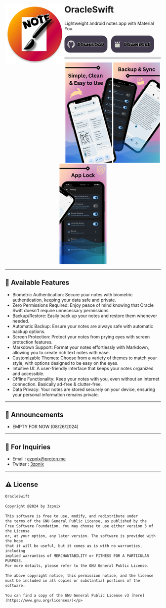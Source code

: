

<div align="left">
<img width="192" height="192" src="app/src/main/res/mipmap-xxxhdpi/ic_launcher_round.webp" align="left" alt="" > 

# OracleSwift
Lightweight android notes app with Material You.

[<img src=".github/github.png" alt="Get it on GitHub" height="55">](https://github.com/Kin69/EasyNotes/releases/latest) &nbsp; 
[<img src=".github/fdroid.png" alt="Get it on F-Droid" height="55">](https://f-droid.org/packages/com.kin.easynotes/) &nbsp;

---

</div>
<div align="left">

<div align="center">
    <img src="metadata/en-US/images/phoneScreenshots/1.png" width="30%"  alt=""/>
    <img src="metadata/en-US/images/phoneScreenshots/2.png" width="30%"  alt=""/>
    <img src="metadata/en-US/images/phoneScreenshots/3.png" width="30%"  alt=""/>
</div>
</div>

---

## 🎉 Available Features
- Biometric Authentication: Secure your notes with biometric authentication, keeping your data safe and private.
- Zero Permissions Required: Enjoy peace of mind knowing that Oracle Swift doesn't require unnecessary permissions.
- Backup/Restore: Easily back up your notes and restore them whenever needed.
- Automatic Backup: Ensure your notes are always safe with automatic backup options.
- Screen Protection: Protect your notes from prying eyes with screen protection features.
- Markdown Support: Format your notes effortlessly with Markdown, allowing you to create rich text notes with ease.
- Customizable Themes: Choose from a variety of themes to match your style, with options designed to be easy on the eyes.
- Intuitive UI: A user-friendly interface that keeps your notes organized and accessible.
- Offline Functionality: Keep your notes with you, even without an internet connection. Basically ad-free & clutter-free.
- Data Privacy: Your notes are stored securely on your device, ensuring your personal information remains private.

---

## 📢 Announcements
- EMPTY FOR NOW (08/26/2024)

---

## 💬 For Inquiries

-  Email : ezpnix@proton.me
-  Twitter : [3zpnix](https://twitter.com/3zpnix)

---
## ⚠️ License
    OracleSwift

    Copyright @2024 by 3zpnix
    
    This software is free to use, modify, and redistribute under 
    the terms of the GNU General Public License, as published by the 
    Free Software Foundation. You may choose to use either version 3 of the License 
    or, at your option, any later version. The software is provided with the hope 
    that it will be useful, but it comes as is with no warranties, including 
    implied warranties of MERCHANTABILITY or FITNESS FOR A PARTICULAR PURPOSE. 
    For more details, please refer to the GNU General Public License.

    The above copyright notice, this permission notice, and the license must be included in all copies or substantial portions of the software.

    You can find a copy of the GNU General Public License v3 [here](https://www.gnu.org/licenses/)</p>
